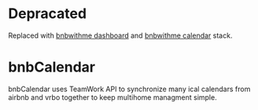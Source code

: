 # Depracated
Replaced with [bnbwithme dashboard](https://github.com/greasysock/bnbwithme-dashboard) and [bnbwithme calendar](https://github.com/greasysock/bnbwithme-calendar) stack.

# bnbCalendar

bnbCalendar uses TeamWork API to synchronize many ical calendars from airbnb and vrbo together to keep multihome managment simple.
